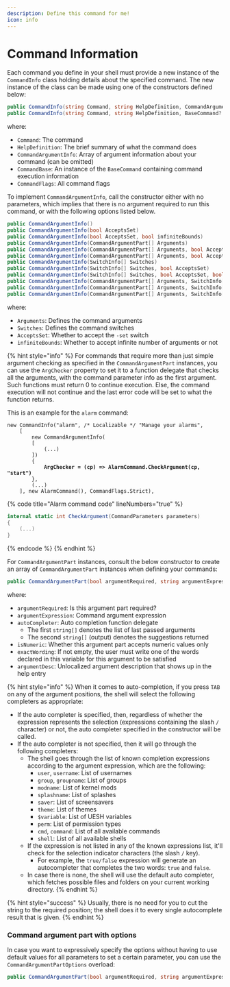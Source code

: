 ```yaml
---
description: Define this command for me!
icon: info
---
```


# Command Information

Each command you define in your shell must provide a new instance of the `CommandInfo` class holding details about the specified command. The new instance of the class can be made using one of the constructors defined below:

```csharp
public CommandInfo(string Command, string HelpDefinition, CommandArgumentInfo[] CommandArgumentInfo, BaseCommand CommandBase, CommandFlags Flags = CommandFlags.None)
public CommandInfo(string Command, string HelpDefinition, BaseCommand? CommandBase, CommandFlags Flags = CommandFlags.None)
```

where:

* `Command`: The command
* `HelpDefinition`: The brief summary of what the command does
* `CommandArgumentInfo`: Array of argument information about your command (can be omitted)
* `CommandBase`: An instance of the `BaseCommand` containing command execution information
* `CommandFlags`: All command flags

To implement `CommandArgumentInfo`, call the constructor either with no parameters, which implies that there is no argument required to run this command, or with the following options listed below.

```csharp
public CommandArgumentInfo()
public CommandArgumentInfo(bool AcceptsSet)
public CommandArgumentInfo(bool AcceptsSet, bool infiniteBounds)
public CommandArgumentInfo(CommandArgumentPart[] Arguments)
public CommandArgumentInfo(CommandArgumentPart[] Arguments, bool AcceptsSet)
public CommandArgumentInfo(CommandArgumentPart[] Arguments, bool AcceptsSet, bool infiniteBounds)
public CommandArgumentInfo(SwitchInfo[] Switches)
public CommandArgumentInfo(SwitchInfo[] Switches, bool AcceptsSet)
public CommandArgumentInfo(SwitchInfo[] Switches, bool AcceptsSet, bool infiniteBounds)
public CommandArgumentInfo(CommandArgumentPart[] Arguments, SwitchInfo[] Switches)
public CommandArgumentInfo(CommandArgumentPart[] Arguments, SwitchInfo[] Switches, bool AcceptsSet)
public CommandArgumentInfo(CommandArgumentPart[] Arguments, SwitchInfo[] Switches, bool AcceptsSet, bool infiniteBounds)
```

where:

* `Arguments`: Defines the command arguments
* `Switches`: Defines the command switches
* `AcceptsSet`: Whether to accept the `-set` switch
* `infiniteBounds`: Whether to accept infinite number of arguments or not

{% hint style="info" %}
For commands that require more than just simple argument checking as specified in the `CommandArgumentPart` instances, you can use the `ArgChecker` property to set it to a function delegate that checks all the arguments, with the command parameter info as the first argument. Such functions must return 0 to continue execution. Else, the command execution will not continue and the last error code will be set to what the function returns.

This is an example for the `alarm` command:

<pre class="language-csharp" data-title="CommandInfo for alarm" data-line-numbers><code class="lang-csharp">new CommandInfo("alarm", /* Localizable */ "Manage your alarms",
    [
        new CommandArgumentInfo(
        [
            (...)
        ])
        {
<strong>            ArgChecker = (cp) => AlarmCommand.CheckArgument(cp, "start")
</strong>        },
        (...)
    ], new AlarmCommand(), CommandFlags.Strict),
</code></pre>

{% code title="Alarm command code" lineNumbers="true" %}
```csharp
internal static int CheckArgument(CommandParameters parameters)
{
    (...)
}
```
{% endcode %}
{% endhint %}

For `CommandArgumentPart` instances, consult the below constructor to create an array of `CommandArgumentPart` instances when defining your commands:

```csharp
public CommandArgumentPart(bool argumentRequired, string argumentExpression, Func<string[], string[]> autoCompleter = null, bool isNumeric = false, string[] exactWording = null, string argumentDesc = "")
```

where:

* `argumentRequired`: Is this argument part required?
* `argumentExpression`: Command argument expression
* `autoCompleter`: Auto completion function delegate
  * The first `string[]` denotes the list of last passed arguments
  * The second `string[]` (output) denotes the suggestions returned
* `isNumeric`: Whether this argument part accepts numeric values only
* `exactWording`: If not empty, the user must write one of the words declared in this variable for this argument to be satisfied
* `argumentDesc`: Unlocalized argument description that shows up in the help entry

{% hint style="info" %}
When it comes to auto-completion, if you press `TAB` on any of the argument positions, the shell will select the following completers as appropriate:

* If the auto completer is specified, then, regardless of whether the expression represents the selection (expressions containing the slash `/` character) or not, the auto completer specified in the constructor will be called.
* If the auto completer is not specified, then it will go through the following completers:
  * The shell goes through the list of known completion expressions according to the argument expression, which are the following:
    * `user`, `username`: List of usernames
    * `group`, `groupname`: List of groups
    * `modname`: List of kernel mods
    * `splashname`: List of splashes
    * `saver`: List of screensavers
    * `theme`: List of themes
    * `$variable`: List of UESH variables
    * `perm`: List of permission types
    * `cmd`, `command`: List of all available commands
    * `shell`: List of all available shells
  * If the expression is not listed in any of the known expressions list, it'll check for the selection indicator characters (the slash `/` key).
    * For example, the `true/false` expression will generate an autocompleter that completes the two words: `true` and `false`.
  * In case there is none, the shell will use the default auto completer, which fetches possible files and folders on your current working directory.
{% endhint %}

{% hint style="success" %}
Usually, there is no need for you to cut the string to the required position; the shell does it to every single autocomplete result that is given.
{% endhint %}

### Command argument part with options

In case you want to expressively specify the options without having to use default values for all parameters to set a certain parameter, you can use the `CommandArgumentPartOptions` overload:

```csharp
public CommandArgumentPart(bool argumentRequired, string argumentExpression, CommandArgumentPartOptions options)
```
